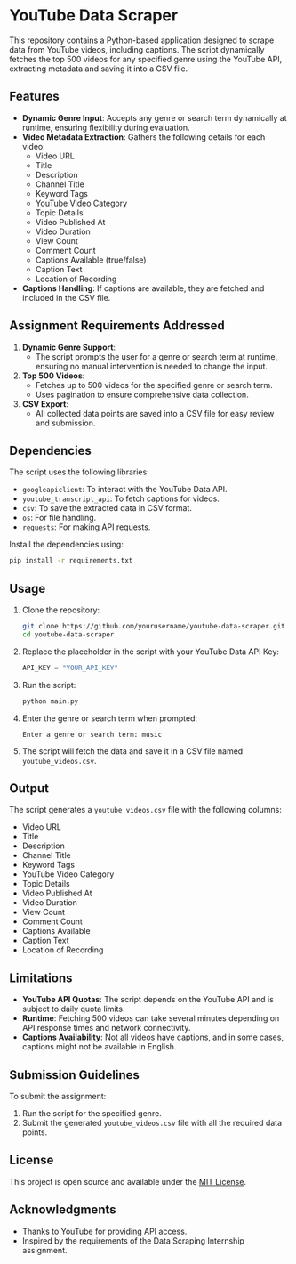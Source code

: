 # YouTube Data Scraper

This repository contains a Python-based application designed to scrape data from YouTube videos, including captions. The script dynamically fetches the top 500 videos for any specified genre using the YouTube API, extracting metadata and saving it into a CSV file.

## Features

- **Dynamic Genre Input**: Accepts any genre or search term dynamically at runtime, ensuring flexibility during evaluation.
- **Video Metadata Extraction**: Gathers the following details for each video:
  - Video URL
  - Title
  - Description
  - Channel Title
  - Keyword Tags
  - YouTube Video Category
  - Topic Details
  - Video Published At
  - Video Duration
  - View Count
  - Comment Count
  - Captions Available (true/false)
  - Caption Text
  - Location of Recording
- **Captions Handling**: If captions are available, they are fetched and included in the CSV file.

## Assignment Requirements Addressed

1. **Dynamic Genre Support**: 
   - The script prompts the user for a genre or search term at runtime, ensuring no manual intervention is needed to change the input.
2. **Top 500 Videos**:
   - Fetches up to 500 videos for the specified genre or search term.
   - Uses pagination to ensure comprehensive data collection.
3. **CSV Export**:
   - All collected data points are saved into a CSV file for easy review and submission.

## Dependencies

The script uses the following libraries:
- `googleapiclient`: To interact with the YouTube Data API.
- `youtube_transcript_api`: To fetch captions for videos.
- `csv`: To save the extracted data in CSV format.
- `os`: For file handling.
- `requests`: For making API requests.

Install the dependencies using:
```bash
pip install -r requirements.txt
```

## Usage

1. Clone the repository:
   ```bash
   git clone https://github.com/yourusername/youtube-data-scraper.git
   cd youtube-data-scraper
   ```
2. Replace the placeholder in the script with your YouTube Data API Key:
   ```python
   API_KEY = "YOUR_API_KEY"
   ```
3. Run the script:
   ```bash
   python main.py
   ```
4. Enter the genre or search term when prompted:
   ```text
   Enter a genre or search term: music
   ```
5. The script will fetch the data and save it in a CSV file named `youtube_videos.csv`.

## Output

The script generates a `youtube_videos.csv` file with the following columns:
- Video URL
- Title
- Description
- Channel Title
- Keyword Tags
- YouTube Video Category
- Topic Details
- Video Published At
- Video Duration
- View Count
- Comment Count
- Captions Available
- Caption Text
- Location of Recording

## Limitations

- **YouTube API Quotas**: The script depends on the YouTube API and is subject to daily quota limits.
- **Runtime**: Fetching 500 videos can take several minutes depending on API response times and network connectivity.
- **Captions Availability**: Not all videos have captions, and in some cases, captions might not be available in English.

## Submission Guidelines

To submit the assignment:
1. Run the script for the specified genre.
2. Submit the generated `youtube_videos.csv` file with all the required data points.

## License

This project is open source and available under the [MIT License](LICENSE).

## Acknowledgments

- Thanks to YouTube for providing API access.
- Inspired by the requirements of the Data Scraping Internship assignment.
